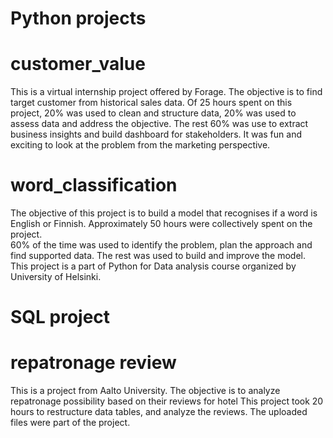 # Python projects

# customer_value
This is a virtual internship project offered by Forage. The objective is to find target customer from historical sales data. 
Of 25 hours spent on this project, 20% was used to clean and structure data, 20% was used to assess data and address the objective. 
The rest 60% was use to extract business insights and build dashboard for stakeholders.
It was fun and exciting to look at the problem from the marketing perspective. 

# word_classification
The objective of this project is to build a model that recognises if a word is English or Finnish. 
Approximately 50 hours were collectively spent on the project.  
60% of the time was used to identify the problem, plan the approach and find supported data. 
The rest was used to build and improve the model. 
This project is a part of Python for Data analysis course organized by University of Helsinki. 

# SQL project

# repatronage review
This is a project from Aalto University. The objective is to analyze repatronage possibility based on their reviews for hotel
This project took 20 hours to restructure data tables, and analyze the reviews. The uploaded files were part of the project. 

